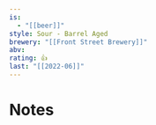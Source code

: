 ```yaml
---
is:
  - "[[beer]]"
style: Sour - Barrel Aged
brewery: "[[Front Street Brewery]]"
abv: 
rating: 👍
last: "[[2022-06]]"
---
```

# Notes


